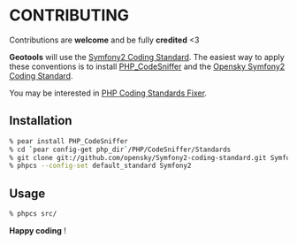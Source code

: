 CONTRIBUTING
============

Contributions are **welcome** and be fully **credited** <3

**Geotools** will use the [Symfony2 Coding Standard](http://symfony.com/doc/current/contributing/code/standards.html).
The easiest way to apply these conventions is to install [PHP_CodeSniffer](http://pear.php.net/package/PHP_CodeSniffer)
and the [Opensky Symfony2 Coding Standard](https://github.com/opensky/Symfony2-coding-standard).

You may be interested in [PHP Coding Standards Fixer](https://github.com/fabpot/PHP-CS-Fixer).

Installation
------------

``` bash
% pear install PHP_CodeSniffer
% cd `pear config-get php_dir`/PHP/CodeSniffer/Standards
% git clone git://github.com/opensky/Symfony2-coding-standard.git Symfony2
% phpcs --config-set default_standard Symfony2
```

Usage
-----

``` bash
% phpcs src/
```

**Happy coding** !
